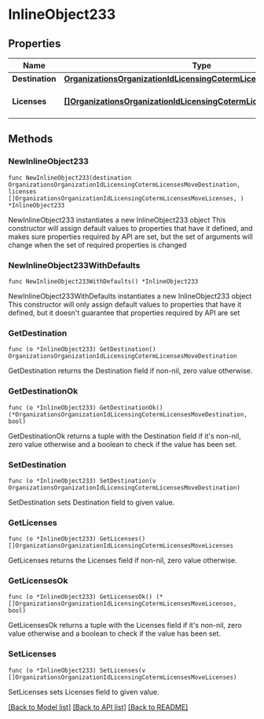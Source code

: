 # InlineObject233

## Properties

Name | Type | Description | Notes
------------ | ------------- | ------------- | -------------
**Destination** | [**OrganizationsOrganizationIdLicensingCotermLicensesMoveDestination**](OrganizationsOrganizationIdLicensingCotermLicensesMoveDestination.md) |  | 
**Licenses** | [**[]OrganizationsOrganizationIdLicensingCotermLicensesMoveLicenses**](OrganizationsOrganizationIdLicensingCotermLicensesMoveLicenses.md) | The list of licenses to move | 

## Methods

### NewInlineObject233

`func NewInlineObject233(destination OrganizationsOrganizationIdLicensingCotermLicensesMoveDestination, licenses []OrganizationsOrganizationIdLicensingCotermLicensesMoveLicenses, ) *InlineObject233`

NewInlineObject233 instantiates a new InlineObject233 object
This constructor will assign default values to properties that have it defined,
and makes sure properties required by API are set, but the set of arguments
will change when the set of required properties is changed

### NewInlineObject233WithDefaults

`func NewInlineObject233WithDefaults() *InlineObject233`

NewInlineObject233WithDefaults instantiates a new InlineObject233 object
This constructor will only assign default values to properties that have it defined,
but it doesn't guarantee that properties required by API are set

### GetDestination

`func (o *InlineObject233) GetDestination() OrganizationsOrganizationIdLicensingCotermLicensesMoveDestination`

GetDestination returns the Destination field if non-nil, zero value otherwise.

### GetDestinationOk

`func (o *InlineObject233) GetDestinationOk() (*OrganizationsOrganizationIdLicensingCotermLicensesMoveDestination, bool)`

GetDestinationOk returns a tuple with the Destination field if it's non-nil, zero value otherwise
and a boolean to check if the value has been set.

### SetDestination

`func (o *InlineObject233) SetDestination(v OrganizationsOrganizationIdLicensingCotermLicensesMoveDestination)`

SetDestination sets Destination field to given value.


### GetLicenses

`func (o *InlineObject233) GetLicenses() []OrganizationsOrganizationIdLicensingCotermLicensesMoveLicenses`

GetLicenses returns the Licenses field if non-nil, zero value otherwise.

### GetLicensesOk

`func (o *InlineObject233) GetLicensesOk() (*[]OrganizationsOrganizationIdLicensingCotermLicensesMoveLicenses, bool)`

GetLicensesOk returns a tuple with the Licenses field if it's non-nil, zero value otherwise
and a boolean to check if the value has been set.

### SetLicenses

`func (o *InlineObject233) SetLicenses(v []OrganizationsOrganizationIdLicensingCotermLicensesMoveLicenses)`

SetLicenses sets Licenses field to given value.



[[Back to Model list]](../README.md#documentation-for-models) [[Back to API list]](../README.md#documentation-for-api-endpoints) [[Back to README]](../README.md)


